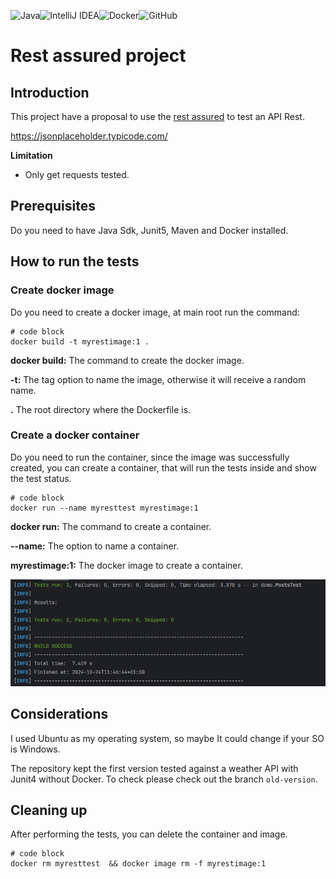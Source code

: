 ![Java](https://img.shields.io/badge/java-%23ED8B00.svg?style=for-the-badge&logo=openjdk&logoColor=white)![IntelliJ IDEA](https://img.shields.io/badge/IntelliJIDEA-000000.svg?style=for-the-badge&logo=intellij-idea&logoColor=white)![Docker](https://img.shields.io/badge/docker-%230db7ed.svg?style=for-the-badge&logo=docker&logoColor=white)![GitHub](https://img.shields.io/badge/github-%23121011.svg?style=for-the-badge&logo=github&logoColor=white)

# Rest assured project

## Introduction

This project have a proposal to use the [rest assured](https://rest-assured.io/) to test an API Rest.

https://jsonplaceholder.typicode.com/

**Limitation**
* Only get requests tested.

## Prerequisites

Do you need to have Java Sdk, Junit5, Maven and Docker installed.

## How to run the tests

### Create docker image
Do you need to create a docker image, at main root run the command:

```
# code block
docker build -t myrestimage:1 .
```

**docker build:** The command to create the docker image.

**-t:** The tag option to name the image, otherwise it will receive a random name.

**.** The root directory where the Dockerfile is.

### Create a docker container
Do you need to run the container, since the image was successfully created, you can create a container, that will run the tests 
inside and show the test status.

```
# code block
docker run --name myresttest myrestimage:1
```

**docker run:** The command to create a container.

**--name:** The option to name a container.

**myrestimage:1:** The docker image to create a container.


<img src="images/Screenshot from 2024-10-24 12-03-59.png">

## Considerations

I used Ubuntu as my operating system, so maybe It could change if your SO is Windows.

The repository kept the first version tested against a weather API with Junit4 without Docker.
To check please check out the branch `old-version`.

## Cleaning up

After performing the tests, you can delete the container and image.

```
# code block
docker rm myresttest  && docker image rm -f myrestimage:1
```

